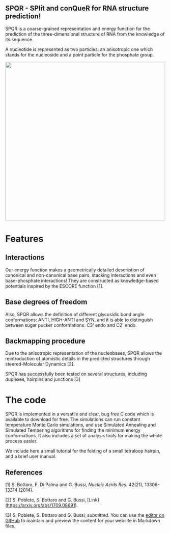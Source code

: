 ## SPQR - SPlit and conQueR for RNA structure prediction!

SPQR is a coarse-grained representation and energy function for the prediction of the three-dimensional structure of RNA from the knowledge of its sequence.

A nucleotide is represented as two particles: an anisotropic one which stands for the nucleoside and a point particle for the phosphate group.

<img src="http://people.sissa.it/~spoblete/webpage/multiscale.png" width="500">

# Features

## Interactions
Our energy function makes a geometrically detailed description of canonical and non-canonical base pairs, stacking interactions and even base-phosphate interactions! They are constructed as knowledge-based potentials inspired by the ESCORE function [1].

## Base degrees of freedom
Also, SPQR allows the definition of different glycosidic bond angle conformations: ANTI, HIGH-ANTI and SYN, and it is able to distinguish between sugar pucker conformations: C3' endo and C2' endo.

## Backmapping procedure
Due to the anisotropic representation of the nucleobases, SPQR allows the reintroduction of atomistic details in the predicted structures through steered-Molecular Dynamics [2].

SPQR has successfully been tested on several structures, including duplexes, hairpins and junctions [3]

# The code
SPQR is implemented in a versatile and clear, bug free C code which is available to download for free. The simulations can run constant temperature Monte Carlo simulations, and use Simulated Annealing and Simulated Tempering algorithms for finding the minimum energy conformations. It also includes a set of analysis tools for making the whole process easier.

We include here a small tutorial for the folding of a small tetraloop hairpin, and a brief user manual.






## References
[1] S. Bottaro, F. Di Palma and G. Bussi, _Nucleic Acids Res._ 42(21), 13306-13314 (2014).

[2] S. Poblete, S. Bottaro and G. Bussi, [Link] (https://arxiv.org/abs/1709.08691).

[3] S. Poblete, S. Bottaro and G. Bussi, _submitted_.
You can use the [editor on GitHub](https://github.com/srnas/spqr/edit/master/README.md) to maintain and preview the content for your website in Markdown files.
